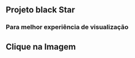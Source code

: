 ## Projeto black Star
<h3>Para melhor experiência de visualização<h3>
<h2>Clique na Imagem<h2>
<a href="https://rafael-moratti.github.io/novone/" target="_blank"></a>

